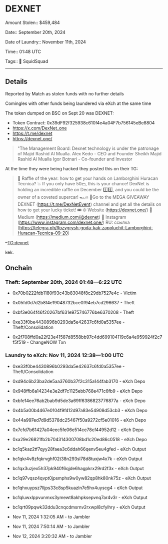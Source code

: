 # DEXNET

Amount Stolen:: $459,484

Date:: September 20th, 2024

Date of Laundry:: November 11th, 2024

Time:: 01:48 UTC

Tags:: 🔑 SquidSquad

---

## Details

Reported by Match as stolen funds with no further details

Comingles with other funds being laundered via eXch at the same time

The token dumped on BSC on Sept 20 was DEXNET:

- Token Contract: 0x39dF92f325938c610f4e4a04F7b756145eBe8804
- https://x.com/DexNet_one
- https://t.me/dexnet
- https://dexnet.one/

> "The Management Board: Dexnet technology is under the patronage of Majid Rashid Al Mualla.
> Alex Kedo - CEO and Founder
> Sheikh Majid Rashid Al Mualla
> Igor Botnari - Co-founder and Investor

At the time they were being hacked they posted this on their TG:

> 🚗 Raffle of the year: how to get your hands on
> Lamborghini Huracan Tecnica? 💥
> If you only have 50💵, this is your chance! DexNet is holding an incredible raffle on December 1️⃣5️⃣, and you could be the owner of a coveted supercar! 🏎🔥
> 🔑Go to the MEGA GIVEAWAY DEXNET (https://t.me/DexNetEvent) channel and get all the details on how to get your lucky ticket! 🎟
> 🌐 Website (https://dexnet.one/) 📰 Medium (https://medium.com/@dexnet)
> 📱 Instagram (https://www.instagram.com/dexnet.one/)
> RU: ссылка (https://telegra.ph/Rozygrysh-goda-kak-zapoluchit-Lamborghini-Huracan-Tecnica-09-20)

–[TG:dexnet](https://t.me/dexnet/454)

kek.



## Onchain


### Theft: September 20th, 2024 01:48—6:22 UTC

- 0x70b0222fdb1180f93c43b83048f8c29db7527e4c - Victim
- 0x05fd0d7d2b8f4e19048732bce0f94eb7cd296637 - Theft
- 0xbf3e064f46f20267bf631e975746776be6370208 - Theft
- 0xe33f0be4430896b0293da5e42637c6fd0a5357ee - Theft/Consolidation

- 0x2f708ffd0a22f23e41587d8558bb97c4dd699104119c6a4e959924f2c7f5f519 - ChangeNOW Txn

### Laundry to eXch: Nov 11, 2024 12:38—1:00 UTC

- 0xe33f0be4430896b0293da5e42637c6fd0a5357ee - Theft/Consolidation
- 0xd94c6b23ba2de5aa3760b37f2c315a144fab3170 - eXch Depo
- 0x948ffb6a14234e3e2df7c1125ebb768e471c6fb9 - eXch Depo
- 0xbfe14ee76ab2bab9d5de3a69ff6386823776877a - eXch Depo
- 0x4b5a00b4467e0104f9f412d97a83e54908d53cb3 - eXch Depo
- 0x44a997ed7d9d5378dc25467f50a9272cf5e01016 - eXch Depo
- 0x7cfd7b61427a04eec5fe06e514ce78cf44952d12 - eXch Depo
- 0xa29e26821fb2b704314300708bd1c20ed86c0518 - eXch Depo

- bc1q5kaz2tf7qyy28faea3c6ddah66qenv5eu4gfed - eXch Output
- bc1qkr4v8zfqkrvghf02t38n293sl78d8tuxjw4x7k - eXch Output
- bc1qx3uzjex5h37pk940f6qjde6hagpkrx29rd2f3x - eXch Output
- bc1q97vqsz4qvpt0jpsmphs9w0yw82qp8hk80nk75z - eXch Output
- bc1qhxuypsz7lljps33c8sp5kuazln7e5hx4uyscg4 - eXch Output
- bc1qluwxlppvunmxs3ymewt8akhpksepvnq7ar4v3r - eXch Output
- bc1qrt09pqwk32ddu3cnqcdmsrnv2rxwpl8cfylhry - eXch Output

- Nov 11, 2024 1:32:05 AM - to Jambler
- Nov 11, 2024 7:50:14 AM - to Jambler
- Nov 12, 2024 3:20:32 AM - to Jambler
